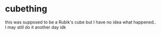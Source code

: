 # cubething

this was supposed to be a Rubik's cube but I have no idea what happened..
I may still do it another day idk
